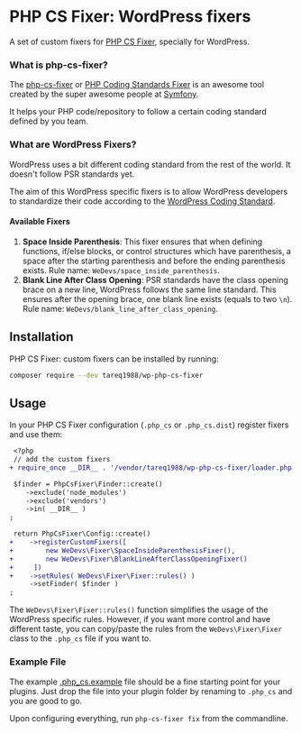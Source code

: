 # PHP CS Fixer: WordPress fixers

A set of custom fixers for [PHP CS Fixer](https://github.com/FriendsOfPHP/PHP-CS-Fixer), specially for WordPress.

### What is php-cs-fixer?

The [php-cs-fixer](https://github.com/FriendsOfPHP/PHP-CS-Fixer) or [PHP Coding Standards Fixer](https://cs.symfony.com/) is an awesome tool created by the super awesome people at [Symfony](https://symfony.com/).

It helps your PHP code/repository to follow a certain coding standard defined by you team.

### What are WordPress Fixers?

WordPress uses a bit different coding standard from the rest of the world. It doesn't follow PSR standards yet.

The aim of this WordPress specific fixers is to allow WordPress developers to standardize their code according to the [WordPress Coding Standard](https://make.wordpress.org/core/handbook/best-practices/coding-standards/php/).

#### Available Fixers

1. **Space Inside Parenthesis**: This fixer ensures that when defining functions, if/else blocks, or control structures which have parenthesis, a space after the starting parenthesis and before the ending parenthesis exists. Rule name: `WeDevs/space_inside_parenthesis`.
2. **Blank Line After Class Opening**: PSR standards have the class opening brace on a new line, WordPress follows the same line standard. This ensures after the opening brace, one blank line exists (equals to two `\n`). Rule name: `WeDevs/blank_line_after_class_opening`.

## Installation
PHP CS Fixer: custom fixers can be installed by running:

```bash
composer require --dev tareq1988/wp-php-cs-fixer
```

## Usage
In your PHP CS Fixer configuration (`.php_cs` or `.php_cs.dist`) register fixers and use them:

```diff
 <?php
 // add the custom fixers
+ require_once __DIR__ . '/vendor/tareq1988/wp-php-cs-fixer/loader.php';

 $finder = PhpCsFixer\Finder::create()
    ->exclude('node_modules')
    ->exclude('vendors')
    ->in( __DIR__ )
;

 return PhpCsFixer\Config::create()
+    ->registerCustomFixers([
+        new WeDevs\Fixer\SpaceInsideParenthesisFixer(),
+        new WeDevs\Fixer\BlankLineAfterClassOpeningFixer()
+     ])
+    ->setRules( WeDevs\Fixer\Fixer::rules() )
     ->setFinder( $finder )
;
```

The `WeDevs\Fixer\Fixer::rules()` function simplifies the usage of the WordPress specific rules. However, if you want more control and have different taste, you can copy/paste the rules from the `WeDevs\Fixer\Fixer` class to the `.php_cs` file if you want to.

### Example File

The example [.php_cs.example](https://github.com/tareq1988/wp-php-cs-fixer/blob/master/.php_cs.example) file should be a fine starting point for your plugins. Just drop the file into your plugin folder by renaming to `.php_cs` and you are good to go.

Upon configuring everything, run `php-cs-fixer fix` from the commandline.
